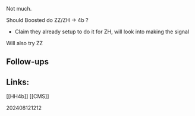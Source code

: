 
Not much. 

Should Boosted do ZZ/ZH -> 4b ?
- Claim they already setup to do it for ZH, will look into making the signal

Will also try ZZ





## Follow-ups


## Links: 
[[HH4b]]
[[CMS]]


202408121212
